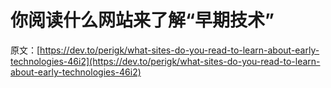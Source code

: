 # 你阅读什么网站来了解“早期技术”

原文：[https://dev.to/perigk/what-sites-do-you-read-to-learn-about-early-technologies-46i2](https://dev.to/perigk/what-sites-do-you-read-to-learn-about-early-technologies-46i2)